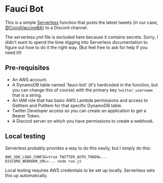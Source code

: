 # Fauci Bot

This is a simple [Serverless](https://www.serverless.com/) function that posts
the latest tweets (in our case,
[@CovidVaccineBA](https://twitter.com/CovidVaccineBA)) to a Discord channel.

The serverless.yml file is excluded here because it contains secrets. Sorry, I
didn't want to spend the time digging into Serverless documentation to figure
out how to do it the right way. (But feel free to ask for help if you need it!)

## Pre-requisites

* An AWS account.
* A DynamoDB table named 'fauci-bot' (it's hardcoded in the function, but you
  can change this of course) with the primary key `twitter_username` that is a
  string.
* An IAM role that has basic AWS Lambda permissions and access to GetItem and
  PutItem for that specific DynamoDB table.
* Twitter Developer access so you can create an application to get a Bearer
  Token.
* A Discord server on which you have permissions to create a webhook.

## Local testing

Serverless probably provides a way to do this easily, but I simply do this:

```
AWS_SDK_LOAD_CONFIG=true TWITTER_AUTH_TOKEN=... DISCORD_WEBHOOK_URL=... node run.js
```

Local testing requires AWS credentials to be set up locally. Serverless sets
this up automatically.
